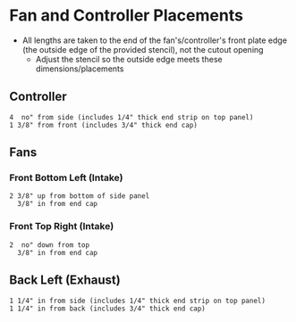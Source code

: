 # Fan and Controller Placements

 * All lengths are taken to the end of the fan's/controller's front plate edge (the outside edge of the provided stencil), not the cutout opening
   * Adjust the stencil so the outside edge meets these dimensions/placements

## Controller

    4  no" from side (includes 1/4" thick end strip on top panel)
    1 3/8" from front (includes 3/4" thick end cap)
    
## Fans

### Front Bottom Left (Intake)

    2 3/8" up from bottom of side panel
      3/8" in from end cap
      
### Front Top Right (Intake)

    2  no" down from top
      3/8" in from end cap
      
## Back Left (Exhaust)

    1 1/4" in from side (includes 1/4" thick end strip on top panel)
    1 1/4" in from back (includes 3/4" thick end cap)
